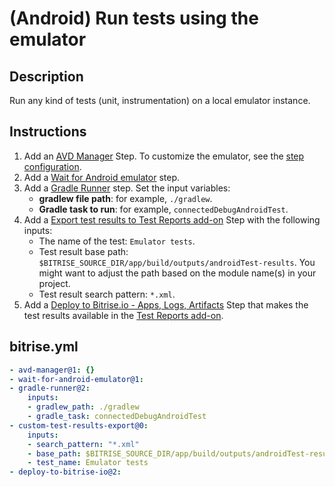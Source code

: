 # (Android) Run tests using the emulator

## Description

Run any kind of tests (unit, instrumentation) on a local emulator instance.

## Instructions

1. Add an [AVD Manager](https://github.com/bitrise-steplib/steps-avd-manager) Step. To customize the emulator, see the [step configuration](https://github.com/bitrise-steplib/steps-avd-manager#%EF%B8%8F-configuration).
2. Add a [Wait for Android emulator](https://github.com/bitrise-steplib/steps-wait-for-android-emulator) step.
3. Add a [Gradle Runner](https://github.com/bitrise-steplib/steps-gradle-runner) step. Set the input variables:
    - **gradlew file path**: for example, `./gradlew`.
    - **Gradle task to run**: for example, `connectedDebugAndroidTest`.
4. Add a [Export test results to Test Reports add-on](https://github.com/bitrise-steplib/step-custom-test-results-export) Step with the following inputs:
    - The name of the test: `Emulator tests`.
    - Test result base path: `$BITRISE_SOURCE_DIR/app/build/outputs/androidTest-results`. You might want to adjust the path based on the module name(s) in your project.
    - Test result search pattern: `*.xml`.
5. Add a [Deploy to Bitrise.io - Apps, Logs, Artifacts](https://www.bitrise.io/integrations/steps/deploy-to-bitrise-io) Step that makes the test results available in the [Test Reports add-on](https://devcenter.bitrise.io/en/testing/test-reports.html).

## bitrise.yml

```yaml
- avd-manager@1: {}
- wait-for-android-emulator@1:
- gradle-runner@2:
    inputs:
    - gradlew_path: ./gradlew
    - gradle_task: connectedDebugAndroidTest
- custom-test-results-export@0:
    inputs:
    - search_pattern: "*.xml"
    - base_path: $BITRISE_SOURCE_DIR/app/build/outputs/androidTest-results
    - test_name: Emulator tests
- deploy-to-bitrise-io@2:
```
